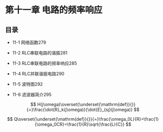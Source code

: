 # 第十一章 电路的频率响应

## 目录

- 11-1 网络函数279

- 11-2 RLC串联电路的谐振281

- 11-3 RLC串联电路的频率响应285

- 11-4 RLC并联谐振电路290

- 11-5 波特图292

- 11-6 滤波器简介295

$$
H(j\omega)\overset{\underset{\mathrm{def}}{}}{=}\frac{\dot{R}_k(j\omega)}{\dot{E}_{sj}(j\omega)}
$$

$$
Q\overset{\underset{\mathrm{def}}{}}{=}\frac{\omega_0L}{R}=\frac{1}{\omega_0CR}=\frac{1}{R}\sqrt{\frac{L}{C}}
$$

